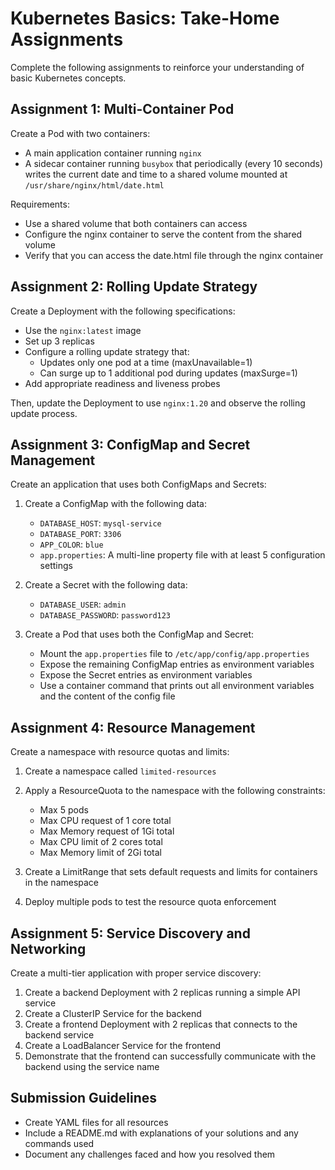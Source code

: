 # Kubernetes Basics: Take-Home Assignments

Complete the following assignments to reinforce your understanding of basic Kubernetes concepts.

## Assignment 1: Multi-Container Pod

Create a Pod with two containers:
- A main application container running `nginx`
- A sidecar container running `busybox` that periodically (every 10 seconds) writes the current date and time to a shared volume mounted at `/usr/share/nginx/html/date.html`

Requirements:
- Use a shared volume that both containers can access
- Configure the nginx container to serve the content from the shared volume
- Verify that you can access the date.html file through the nginx container

## Assignment 2: Rolling Update Strategy

Create a Deployment with the following specifications:
- Use the `nginx:latest` image
- Set up 3 replicas
- Configure a rolling update strategy that:
  - Updates only one pod at a time (maxUnavailable=1)
  - Can surge up to 1 additional pod during updates (maxSurge=1)
- Add appropriate readiness and liveness probes

Then, update the Deployment to use `nginx:1.20` and observe the rolling update process.

## Assignment 3: ConfigMap and Secret Management

Create an application that uses both ConfigMaps and Secrets:

1. Create a ConfigMap with the following data:
   - `DATABASE_HOST`: `mysql-service`
   - `DATABASE_PORT`: `3306`
   - `APP_COLOR`: `blue`
   - `app.properties`: A multi-line property file with at least 5 configuration settings

2. Create a Secret with the following data:
   - `DATABASE_USER`: `admin`
   - `DATABASE_PASSWORD`: `password123`

3. Create a Pod that uses both the ConfigMap and Secret:
   - Mount the `app.properties` file to `/etc/app/config/app.properties`
   - Expose the remaining ConfigMap entries as environment variables
   - Expose the Secret entries as environment variables
   - Use a container command that prints out all environment variables and the content of the config file

## Assignment 4: Resource Management

Create a namespace with resource quotas and limits:

1. Create a namespace called `limited-resources`
2. Apply a ResourceQuota to the namespace with the following constraints:
   - Max 5 pods
   - Max CPU request of 1 core total
   - Max Memory request of 1Gi total
   - Max CPU limit of 2 cores total
   - Max Memory limit of 2Gi total

3. Create a LimitRange that sets default requests and limits for containers in the namespace

4. Deploy multiple pods to test the resource quota enforcement

## Assignment 5: Service Discovery and Networking

Create a multi-tier application with proper service discovery:

1. Create a backend Deployment with 2 replicas running a simple API service
2. Create a ClusterIP Service for the backend
3. Create a frontend Deployment with 2 replicas that connects to the backend service
4. Create a LoadBalancer Service for the frontend
5. Demonstrate that the frontend can successfully communicate with the backend using the service name

## Submission Guidelines

- Create YAML files for all resources
- Include a README.md with explanations of your solutions and any commands used
- Document any challenges faced and how you resolved them
